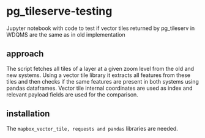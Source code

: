 # pg_tileserve-testing
Jupyter notebook with code to test if vector tiles returned by pg_tileserv in WDQMS are the same as in old implementation

## approach
The script fetches all tiles of a layer at a given zoom level from the old and new systems. Using a vector tile library it extracts all features from these tiles and then checks if the same features are present in both systems using pandas dataframes. Vector tile internal coordinates are used as index and relevant payload fields are used for the comparison.  

## installation
The ```mapbox_vector_tile, requests and pandas``` libraries are needed.
